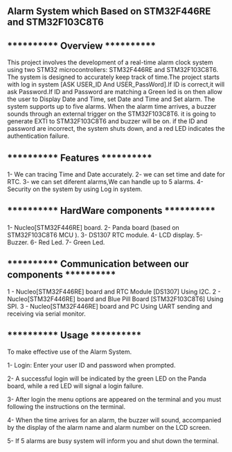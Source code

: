 ## Alarm System which Based on STM32F446RE and STM32F103C8T6

## **********  Overview  ********** 
This project involves the development of a real-time alarm clock 
system using two STM32 microcontrollers: STM32F446RE and STM32F103C8T6.
The system is designed to accurately keep track of time.The project starts
with log in system [ASK USER_ID And USER_PassWord].If ID is correct,it will 
ask Password.If ID and Password are matching a Green led is on then allow 
the user to Display Date and Time, set Date and Time and Set alarm.
The system supports up to five alarms. When the alarm time arrives, 
a buzzer sounds through an external trigger on the STM32F103C8T6.
it is going to generate EXTI to STM32F103C8T6 and buzzer will be on. 
if the ID and password are incorrect, the system shuts down, 
and a red LED indicates the authentication failure.

## **********  Features  ********** 

1- We can tracing Time and Date accurately.
2- we can set time and date for RTC.
3- we can set diferent alarms,We can handle up to 5 alarms.
4- Security on the system by using Log in system.

## **********  HardWare components  ********** 

1- Nucleo[STM32F446RE] board.
2- Panda board (based on STM32F103C8T6 MCU ).
3- DS1307 RTC module.
4- LCD display.
5- Buzzer.
6- Red Led.
7- Green Led.

## **********  Communication between our components  ********** 

1 - Nucleo[STM32F446RE] board and RTC Module [DS1307] Using I2C.
2 - Nucleo[STM32F446RE] board and Blue Pill Board [STM32F103C8T6] Using SPI.
3 - Nucleo[STM32F446RE] board and PC Using UART sending and receiving via serial monitor.

## **********  Usage ********** 

To make effective use of the Alarm System.

1- Login: Enter your user ID and password when prompted.

2- A successful login will be indicated by the green LED
on the Panda board, while a red LED will signal a login failure.

3- After login the menu options are appeared on the terminal and you must 
following the instructions on the terminal.

4- When the time arrives for an alarm, the buzzer will sound,
accompanied by the display of the alarm name and alarm number on the LCD screen.

5- If 5 alarms are busy system will inform you and shut down the terminal.